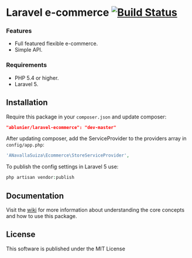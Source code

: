 # Laravel e-commerce [![Build Status](https://travis-ci.org/ablunier/laravel-ecommerce.svg?branch=master)](https://travis-ci.org/ablunier/laravel-ecommerce)

### Features
* Full featured flexible e-commerce.
* Simple API.

### Requirements
* PHP 5.4 or higher.
* Laravel 5.

## Installation

Require this package in your `composer.json` and update composer:

```json
"ablunier/laravel-ecommerce": "dev-master"
```

After updating composer, add the ServiceProvider to the providers array in `config/app.php`:

```php
'ANavallaSuiza\Ecommerce\StoreServiceProvider',
```

To publish the config settings in Laravel 5 use:

```php
php artisan vendor:publish
```

## Documentation

Visit the [wiki](https://github.com/ablunier/laravel-ecommerce/wiki) for more information about understanding the core concepts and how to use this package.

## License

This software is published under the MIT License
